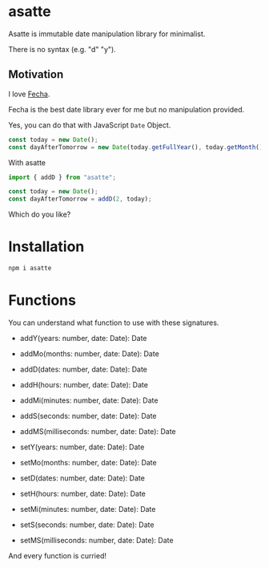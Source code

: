 # asatte

Asatte is immutable date manipulation library for minimalist.

There is no syntax (e.g. "d" "y").

## Motivation

I love [Fecha](https://github.com/taylorhakes/fecha).

Fecha is the best date library ever for me but no manipulation provided.

Yes, you can do that with JavaScript `Date` Object.

```js
const today = new Date();
const dayAfterTomorrow = new Date(today.getFullYear(), today.getMonth(), today.getDate() + 2, today.getHours(), today.getMinutes(), today.getSeconds(), today.getMilliseconds());
```

With asatte

```js
import { addD } from "asatte";

const today = new Date();
const dayAfterTomorrow = addD(2, today);
```

Which do you like?

# Installation

```bash
npm i asatte
```

# Functions

You can understand what function to use with these signatures.

- addY(years: number, date: Date): Date
- addMo(months: number, date: Date): Date
- addD(dates: number, date: Date): Date
- addH(hours: number, date: Date): Date
- addMi(minutes: number, date: Date): Date
- addS(seconds: number, date: Date): Date
- addMS(milliseconds: number, date: Date): Date

- setY(years: number, date: Date): Date
- setMo(months: number, date: Date): Date
- setD(dates: number, date: Date): Date
- setH(hours: number, date: Date): Date
- setMi(minutes: number, date: Date): Date
- setS(seconds: number, date: Date): Date
- setMS(milliseconds: number, date: Date): Date

And every function is curried!
